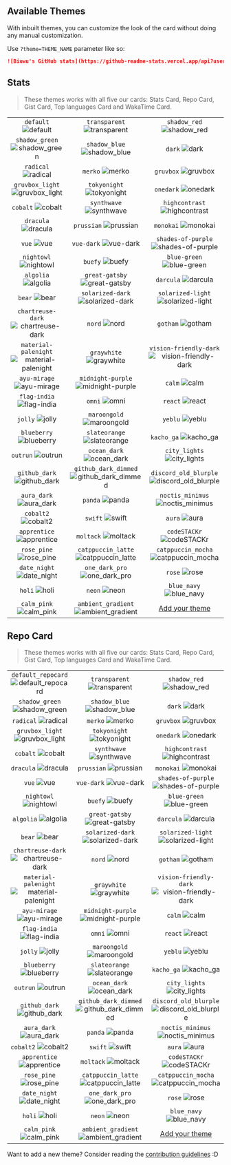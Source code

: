 ## Available Themes

<!-- DO NOT EDIT THIS FILE DIRECTLY -->

With inbuilt themes, you can customize the look of the card without doing any manual customization.

Use `?theme=THEME_NAME` parameter like so:

```md
![Biuwu's GitHub stats](https://github-readme-stats.vercel.app/api?username=biuwuLOK&theme=dark&show_icons=true)
```

## Stats

> These themes works with all five our cards: Stats Card, Repo Card, Gist Card, Top languages Card and WakaTime Card.

| | | |
| :--: | :--: | :--: |
| `default` ![default][default] | `transparent` ![transparent][transparent] | `shadow_red` ![shadow_red][shadow_red] |
| `shadow_green` ![shadow_green][shadow_green] | `shadow_blue` ![shadow_blue][shadow_blue] | `dark` ![dark][dark] |
| `radical` ![radical][radical] | `merko` ![merko][merko] | `gruvbox` ![gruvbox][gruvbox] |
| `gruvbox_light` ![gruvbox_light][gruvbox_light] | `tokyonight` ![tokyonight][tokyonight] | `onedark` ![onedark][onedark] |
| `cobalt` ![cobalt][cobalt] | `synthwave` ![synthwave][synthwave] | `highcontrast` ![highcontrast][highcontrast] |
| `dracula` ![dracula][dracula] | `prussian` ![prussian][prussian] | `monokai` ![monokai][monokai] |
| `vue` ![vue][vue] | `vue-dark` ![vue-dark][vue-dark] | `shades-of-purple` ![shades-of-purple][shades-of-purple] |
| `nightowl` ![nightowl][nightowl] | `buefy` ![buefy][buefy] | `blue-green` ![blue-green][blue-green] |
| `algolia` ![algolia][algolia] | `great-gatsby` ![great-gatsby][great-gatsby] | `darcula` ![darcula][darcula] |
| `bear` ![bear][bear] | `solarized-dark` ![solarized-dark][solarized-dark] | `solarized-light` ![solarized-light][solarized-light] |
| `chartreuse-dark` ![chartreuse-dark][chartreuse-dark] | `nord` ![nord][nord] | `gotham` ![gotham][gotham] |
| `material-palenight` ![material-palenight][material-palenight] | `graywhite` ![graywhite][graywhite] | `vision-friendly-dark` ![vision-friendly-dark][vision-friendly-dark] |
| `ayu-mirage` ![ayu-mirage][ayu-mirage] | `midnight-purple` ![midnight-purple][midnight-purple] | `calm` ![calm][calm] |
| `flag-india` ![flag-india][flag-india] | `omni` ![omni][omni] | `react` ![react][react] |
| `jolly` ![jolly][jolly] | `maroongold` ![maroongold][maroongold] | `yeblu` ![yeblu][yeblu] |
| `blueberry` ![blueberry][blueberry] | `slateorange` ![slateorange][slateorange] | `kacho_ga` ![kacho_ga][kacho_ga] |
| `outrun` ![outrun][outrun] | `ocean_dark` ![ocean_dark][ocean_dark] | `city_lights` ![city_lights][city_lights] |
| `github_dark` ![github_dark][github_dark] | `github_dark_dimmed` ![github_dark_dimmed][github_dark_dimmed] | `discord_old_blurple` ![discord_old_blurple][discord_old_blurple] |
| `aura_dark` ![aura_dark][aura_dark] | `panda` ![panda][panda] | `noctis_minimus` ![noctis_minimus][noctis_minimus] |
| `cobalt2` ![cobalt2][cobalt2] | `swift` ![swift][swift] | `aura` ![aura][aura] |
| `apprentice` ![apprentice][apprentice] | `moltack` ![moltack][moltack] | `codeSTACKr` ![codeSTACKr][codeSTACKr] |
| `rose_pine` ![rose_pine][rose_pine] | `catppuccin_latte` ![catppuccin_latte][catppuccin_latte] | `catppuccin_mocha` ![catppuccin_mocha][catppuccin_mocha] |
| `date_night` ![date_night][date_night] | `one_dark_pro` ![one_dark_pro][one_dark_pro] | `rose` ![rose][rose] |
| `holi` ![holi][holi] | `neon` ![neon][neon] | `blue_navy` ![blue_navy][blue_navy] |
| `calm_pink` ![calm_pink][calm_pink] | `ambient_gradient` ![ambient_gradient][ambient_gradient] | [Add your theme][add-theme] |

## Repo Card

> These themes works with all five our cards: Stats Card, Repo Card, Gist Card, Top languages Card and WakaTime Card.

| | | |
| :--: | :--: | :--: |
| `default_repocard` ![default_repocard][default_repocard_repo] | `transparent` ![transparent][transparent_repo] | `shadow_red` ![shadow_red][shadow_red_repo] |
| `shadow_green` ![shadow_green][shadow_green_repo] | `shadow_blue` ![shadow_blue][shadow_blue_repo] | `dark` ![dark][dark_repo] |
| `radical` ![radical][radical_repo] | `merko` ![merko][merko_repo] | `gruvbox` ![gruvbox][gruvbox_repo] |
| `gruvbox_light` ![gruvbox_light][gruvbox_light_repo] | `tokyonight` ![tokyonight][tokyonight_repo] | `onedark` ![onedark][onedark_repo] |
| `cobalt` ![cobalt][cobalt_repo] | `synthwave` ![synthwave][synthwave_repo] | `highcontrast` ![highcontrast][highcontrast_repo] |
| `dracula` ![dracula][dracula_repo] | `prussian` ![prussian][prussian_repo] | `monokai` ![monokai][monokai_repo] |
| `vue` ![vue][vue_repo] | `vue-dark` ![vue-dark][vue-dark_repo] | `shades-of-purple` ![shades-of-purple][shades-of-purple_repo] |
| `nightowl` ![nightowl][nightowl_repo] | `buefy` ![buefy][buefy_repo] | `blue-green` ![blue-green][blue-green_repo] |
| `algolia` ![algolia][algolia_repo] | `great-gatsby` ![great-gatsby][great-gatsby_repo] | `darcula` ![darcula][darcula_repo] |
| `bear` ![bear][bear_repo] | `solarized-dark` ![solarized-dark][solarized-dark_repo] | `solarized-light` ![solarized-light][solarized-light_repo] |
| `chartreuse-dark` ![chartreuse-dark][chartreuse-dark_repo] | `nord` ![nord][nord_repo] | `gotham` ![gotham][gotham_repo] |
| `material-palenight` ![material-palenight][material-palenight_repo] | `graywhite` ![graywhite][graywhite_repo] | `vision-friendly-dark` ![vision-friendly-dark][vision-friendly-dark_repo] |
| `ayu-mirage` ![ayu-mirage][ayu-mirage_repo] | `midnight-purple` ![midnight-purple][midnight-purple_repo] | `calm` ![calm][calm_repo] |
| `flag-india` ![flag-india][flag-india_repo] | `omni` ![omni][omni_repo] | `react` ![react][react_repo] |
| `jolly` ![jolly][jolly_repo] | `maroongold` ![maroongold][maroongold_repo] | `yeblu` ![yeblu][yeblu_repo] |
| `blueberry` ![blueberry][blueberry_repo] | `slateorange` ![slateorange][slateorange_repo] | `kacho_ga` ![kacho_ga][kacho_ga_repo] |
| `outrun` ![outrun][outrun_repo] | `ocean_dark` ![ocean_dark][ocean_dark_repo] | `city_lights` ![city_lights][city_lights_repo] |
| `github_dark` ![github_dark][github_dark_repo] | `github_dark_dimmed` ![github_dark_dimmed][github_dark_dimmed_repo] | `discord_old_blurple` ![discord_old_blurple][discord_old_blurple_repo] |
| `aura_dark` ![aura_dark][aura_dark_repo] | `panda` ![panda][panda_repo] | `noctis_minimus` ![noctis_minimus][noctis_minimus_repo] |
| `cobalt2` ![cobalt2][cobalt2_repo] | `swift` ![swift][swift_repo] | `aura` ![aura][aura_repo] |
| `apprentice` ![apprentice][apprentice_repo] | `moltack` ![moltack][moltack_repo] | `codeSTACKr` ![codeSTACKr][codeSTACKr_repo] |
| `rose_pine` ![rose_pine][rose_pine_repo] | `catppuccin_latte` ![catppuccin_latte][catppuccin_latte_repo] | `catppuccin_mocha` ![catppuccin_mocha][catppuccin_mocha_repo] |
| `date_night` ![date_night][date_night_repo] | `one_dark_pro` ![one_dark_pro][one_dark_pro_repo] | `rose` ![rose][rose_repo] |
| `holi` ![holi][holi_repo] | `neon` ![neon][neon_repo] | `blue_navy` ![blue_navy][blue_navy_repo] |
| `calm_pink` ![calm_pink][calm_pink_repo] | `ambient_gradient` ![ambient_gradient][ambient_gradient_repo] | [Add your theme][add-theme] |


[default]: https://github-readme-stats.vercel.app/api?username=biuwuLOK&show_icons=true&hide=contribs,prs&cache_seconds=86400&theme=default
[default_repocard]: https://github-readme-stats.vercel.app/api?username=biuwuLOK&show_icons=true&hide=contribs,prs&cache_seconds=86400&theme=default_repocard
[transparent]: https://github-readme-stats.vercel.app/api?username=biuwuLOK&show_icons=true&hide=contribs,prs&cache_seconds=86400&theme=transparent
[shadow_red]: https://github-readme-stats.vercel.app/api?username=biuwuLOK&show_icons=true&hide=contribs,prs&cache_seconds=86400&theme=shadow_red
[shadow_green]: https://github-readme-stats.vercel.app/api?username=biuwuLOK&show_icons=true&hide=contribs,prs&cache_seconds=86400&theme=shadow_green
[shadow_blue]: https://github-readme-stats.vercel.app/api?username=biuwuLOK&show_icons=true&hide=contribs,prs&cache_seconds=86400&theme=shadow_blue
[dark]: https://github-readme-stats.vercel.app/api?username=biuwuLOK&show_icons=true&hide=contribs,prs&cache_seconds=86400&theme=dark
[radical]: https://github-readme-stats.vercel.app/api?username=biuwuLOK&show_icons=true&hide=contribs,prs&cache_seconds=86400&theme=radical
[merko]: https://github-readme-stats.vercel.app/api?username=biuwuLOK&show_icons=true&hide=contribs,prs&cache_seconds=86400&theme=merko
[gruvbox]: https://github-readme-stats.vercel.app/api?username=biuwuLOK&show_icons=true&hide=contribs,prs&cache_seconds=86400&theme=gruvbox
[gruvbox_light]: https://github-readme-stats.vercel.app/api?username=biuwuLOK&show_icons=true&hide=contribs,prs&cache_seconds=86400&theme=gruvbox_light
[tokyonight]: https://github-readme-stats.vercel.app/api?username=biuwuLOK&show_icons=true&hide=contribs,prs&cache_seconds=86400&theme=tokyonight
[onedark]: https://github-readme-stats.vercel.app/api?username=biuwuLOK&show_icons=true&hide=contribs,prs&cache_seconds=86400&theme=onedark
[cobalt]: https://github-readme-stats.vercel.app/api?username=biuwuLOK&show_icons=true&hide=contribs,prs&cache_seconds=86400&theme=cobalt
[synthwave]: https://github-readme-stats.vercel.app/api?username=biuwuLOK&show_icons=true&hide=contribs,prs&cache_seconds=86400&theme=synthwave
[highcontrast]: https://github-readme-stats.vercel.app/api?username=biuwuLOK&show_icons=true&hide=contribs,prs&cache_seconds=86400&theme=highcontrast
[dracula]: https://github-readme-stats.vercel.app/api?username=biuwuLOK&show_icons=true&hide=contribs,prs&cache_seconds=86400&theme=dracula
[prussian]: https://github-readme-stats.vercel.app/api?username=biuwuLOK&show_icons=true&hide=contribs,prs&cache_seconds=86400&theme=prussian
[monokai]: https://github-readme-stats.vercel.app/api?username=biuwuLOK&show_icons=true&hide=contribs,prs&cache_seconds=86400&theme=monokai
[vue]: https://github-readme-stats.vercel.app/api?username=biuwuLOK&show_icons=true&hide=contribs,prs&cache_seconds=86400&theme=vue
[vue-dark]: https://github-readme-stats.vercel.app/api?username=biuwuLOK&show_icons=true&hide=contribs,prs&cache_seconds=86400&theme=vue-dark
[shades-of-purple]: https://github-readme-stats.vercel.app/api?username=biuwuLOK&show_icons=true&hide=contribs,prs&cache_seconds=86400&theme=shades-of-purple
[nightowl]: https://github-readme-stats.vercel.app/api?username=biuwuLOK&show_icons=true&hide=contribs,prs&cache_seconds=86400&theme=nightowl
[buefy]: https://github-readme-stats.vercel.app/api?username=biuwuLOK&show_icons=true&hide=contribs,prs&cache_seconds=86400&theme=buefy
[blue-green]: https://github-readme-stats.vercel.app/api?username=biuwuLOK&show_icons=true&hide=contribs,prs&cache_seconds=86400&theme=blue-green
[algolia]: https://github-readme-stats.vercel.app/api?username=biuwuLOK&show_icons=true&hide=contribs,prs&cache_seconds=86400&theme=algolia
[great-gatsby]: https://github-readme-stats.vercel.app/api?username=biuwuLOK&show_icons=true&hide=contribs,prs&cache_seconds=86400&theme=great-gatsby
[darcula]: https://github-readme-stats.vercel.app/api?username=biuwuLOK&show_icons=true&hide=contribs,prs&cache_seconds=86400&theme=darcula
[bear]: https://github-readme-stats.vercel.app/api?username=biuwuLOK&show_icons=true&hide=contribs,prs&cache_seconds=86400&theme=bear
[solarized-dark]: https://github-readme-stats.vercel.app/api?username=biuwuLOK&show_icons=true&hide=contribs,prs&cache_seconds=86400&theme=solarized-dark
[solarized-light]: https://github-readme-stats.vercel.app/api?username=biuwuLOK&show_icons=true&hide=contribs,prs&cache_seconds=86400&theme=solarized-light
[chartreuse-dark]: https://github-readme-stats.vercel.app/api?username=biuwuLOK&show_icons=true&hide=contribs,prs&cache_seconds=86400&theme=chartreuse-dark
[nord]: https://github-readme-stats.vercel.app/api?username=biuwuLOK&show_icons=true&hide=contribs,prs&cache_seconds=86400&theme=nord
[gotham]: https://github-readme-stats.vercel.app/api?username=biuwuLOK&show_icons=true&hide=contribs,prs&cache_seconds=86400&theme=gotham
[material-palenight]: https://github-readme-stats.vercel.app/api?username=biuwuLOK&show_icons=true&hide=contribs,prs&cache_seconds=86400&theme=material-palenight
[graywhite]: https://github-readme-stats.vercel.app/api?username=biuwuLOK&show_icons=true&hide=contribs,prs&cache_seconds=86400&theme=graywhite
[vision-friendly-dark]: https://github-readme-stats.vercel.app/api?username=biuwuLOK&show_icons=true&hide=contribs,prs&cache_seconds=86400&theme=vision-friendly-dark
[ayu-mirage]: https://github-readme-stats.vercel.app/api?username=biuwuLOK&show_icons=true&hide=contribs,prs&cache_seconds=86400&theme=ayu-mirage
[midnight-purple]: https://github-readme-stats.vercel.app/api?username=biuwuLOK&show_icons=true&hide=contribs,prs&cache_seconds=86400&theme=midnight-purple
[calm]: https://github-readme-stats.vercel.app/api?username=biuwuLOK&show_icons=true&hide=contribs,prs&cache_seconds=86400&theme=calm
[flag-india]: https://github-readme-stats.vercel.app/api?username=biuwuLOK&show_icons=true&hide=contribs,prs&cache_seconds=86400&theme=flag-india
[omni]: https://github-readme-stats.vercel.app/api?username=biuwuLOK&show_icons=true&hide=contribs,prs&cache_seconds=86400&theme=omni
[react]: https://github-readme-stats.vercel.app/api?username=biuwuLOK&show_icons=true&hide=contribs,prs&cache_seconds=86400&theme=react
[jolly]: https://github-readme-stats.vercel.app/api?username=biuwuLOK&show_icons=true&hide=contribs,prs&cache_seconds=86400&theme=jolly
[maroongold]: https://github-readme-stats.vercel.app/api?username=biuwuLOK&show_icons=true&hide=contribs,prs&cache_seconds=86400&theme=maroongold
[yeblu]: https://github-readme-stats.vercel.app/api?username=biuwuLOK&show_icons=true&hide=contribs,prs&cache_seconds=86400&theme=yeblu
[blueberry]: https://github-readme-stats.vercel.app/api?username=biuwuLOK&show_icons=true&hide=contribs,prs&cache_seconds=86400&theme=blueberry
[slateorange]: https://github-readme-stats.vercel.app/api?username=biuwuLOK&show_icons=true&hide=contribs,prs&cache_seconds=86400&theme=slateorange
[kacho_ga]: https://github-readme-stats.vercel.app/api?username=biuwuLOK&show_icons=true&hide=contribs,prs&cache_seconds=86400&theme=kacho_ga
[outrun]: https://github-readme-stats.vercel.app/api?username=biuwuLOK&show_icons=true&hide=contribs,prs&cache_seconds=86400&theme=outrun
[ocean_dark]: https://github-readme-stats.vercel.app/api?username=biuwuLOK&show_icons=true&hide=contribs,prs&cache_seconds=86400&theme=ocean_dark
[city_lights]: https://github-readme-stats.vercel.app/api?username=biuwuLOK&show_icons=true&hide=contribs,prs&cache_seconds=86400&theme=city_lights
[github_dark]: https://github-readme-stats.vercel.app/api?username=biuwuLOK&show_icons=true&hide=contribs,prs&cache_seconds=86400&theme=github_dark
[github_dark_dimmed]: https://github-readme-stats.vercel.app/api?username=biuwuLOK&show_icons=true&hide=contribs,prs&cache_seconds=86400&theme=github_dark_dimmed
[discord_old_blurple]: https://github-readme-stats.vercel.app/api?username=biuwuLOK&show_icons=true&hide=contribs,prs&cache_seconds=86400&theme=discord_old_blurple
[aura_dark]: https://github-readme-stats.vercel.app/api?username=biuwuLOK&show_icons=true&hide=contribs,prs&cache_seconds=86400&theme=aura_dark
[panda]: https://github-readme-stats.vercel.app/api?username=biuwuLOK&show_icons=true&hide=contribs,prs&cache_seconds=86400&theme=panda
[noctis_minimus]: https://github-readme-stats.vercel.app/api?username=biuwuLOK&show_icons=true&hide=contribs,prs&cache_seconds=86400&theme=noctis_minimus
[cobalt2]: https://github-readme-stats.vercel.app/api?username=biuwuLOK&show_icons=true&hide=contribs,prs&cache_seconds=86400&theme=cobalt2
[swift]: https://github-readme-stats.vercel.app/api?username=biuwuLOK&show_icons=true&hide=contribs,prs&cache_seconds=86400&theme=swift
[aura]: https://github-readme-stats.vercel.app/api?username=biuwuLOK&show_icons=true&hide=contribs,prs&cache_seconds=86400&theme=aura
[apprentice]: https://github-readme-stats.vercel.app/api?username=biuwuLOK&show_icons=true&hide=contribs,prs&cache_seconds=86400&theme=apprentice
[moltack]: https://github-readme-stats.vercel.app/api?username=biuwuLOK&show_icons=true&hide=contribs,prs&cache_seconds=86400&theme=moltack
[codeSTACKr]: https://github-readme-stats.vercel.app/api?username=biuwuLOK&show_icons=true&hide=contribs,prs&cache_seconds=86400&theme=codeSTACKr
[rose_pine]: https://github-readme-stats.vercel.app/api?username=biuwuLOK&show_icons=true&hide=contribs,prs&cache_seconds=86400&theme=rose_pine
[catppuccin_latte]: https://github-readme-stats.vercel.app/api?username=biuwuLOK&show_icons=true&hide=contribs,prs&cache_seconds=86400&theme=catppuccin_latte
[catppuccin_mocha]: https://github-readme-stats.vercel.app/api?username=biuwuLOK&show_icons=true&hide=contribs,prs&cache_seconds=86400&theme=catppuccin_mocha
[date_night]: https://github-readme-stats.vercel.app/api?username=biuwuLOK&show_icons=true&hide=contribs,prs&cache_seconds=86400&theme=date_night
[one_dark_pro]: https://github-readme-stats.vercel.app/api?username=biuwuLOK&show_icons=true&hide=contribs,prs&cache_seconds=86400&theme=one_dark_pro
[rose]: https://github-readme-stats.vercel.app/api?username=biuwuLOK&show_icons=true&hide=contribs,prs&cache_seconds=86400&theme=rose
[holi]: https://github-readme-stats.vercel.app/api?username=biuwuLOK&show_icons=true&hide=contribs,prs&cache_seconds=86400&theme=holi
[neon]: https://github-readme-stats.vercel.app/api?username=biuwuLOK&show_icons=true&hide=contribs,prs&cache_seconds=86400&theme=neon
[blue_navy]: https://github-readme-stats.vercel.app/api?username=biuwuLOK&show_icons=true&hide=contribs,prs&cache_seconds=86400&theme=blue_navy
[calm_pink]: https://github-readme-stats.vercel.app/api?username=biuwuLOK&show_icons=true&hide=contribs,prs&cache_seconds=86400&theme=calm_pink
[ambient_gradient]: https://github-readme-stats.vercel.app/api?username=biuwuLOK&show_icons=true&hide=contribs,prs&cache_seconds=86400&theme=ambient_gradient


[default_repo]: https://github-readme-stats.vercel.app/api/pin/?username=biuwuLOK&repo=github-readme-stats&cache_seconds=86400&theme=default
[default_repocard_repo]: https://github-readme-stats.vercel.app/api/pin/?username=biuwuLOK&repo=github-readme-stats&cache_seconds=86400&theme=default_repocard
[transparent_repo]: https://github-readme-stats.vercel.app/api/pin/?username=biuwuLOK&repo=github-readme-stats&cache_seconds=86400&theme=transparent
[shadow_red_repo]: https://github-readme-stats.vercel.app/api/pin/?username=biuwuLOK&repo=github-readme-stats&cache_seconds=86400&theme=shadow_red
[shadow_green_repo]: https://github-readme-stats.vercel.app/api/pin/?username=biuwuLOK&repo=github-readme-stats&cache_seconds=86400&theme=shadow_green
[shadow_blue_repo]: https://github-readme-stats.vercel.app/api/pin/?username=biuwuLOK&repo=github-readme-stats&cache_seconds=86400&theme=shadow_blue
[dark_repo]: https://github-readme-stats.vercel.app/api/pin/?username=biuwuLOK&repo=github-readme-stats&cache_seconds=86400&theme=dark
[radical_repo]: https://github-readme-stats.vercel.app/api/pin/?username=biuwuLOK&repo=github-readme-stats&cache_seconds=86400&theme=radical
[merko_repo]: https://github-readme-stats.vercel.app/api/pin/?username=biuwuLOK&repo=github-readme-stats&cache_seconds=86400&theme=merko
[gruvbox_repo]: https://github-readme-stats.vercel.app/api/pin/?username=biuwuLOK&repo=github-readme-stats&cache_seconds=86400&theme=gruvbox
[gruvbox_light_repo]: https://github-readme-stats.vercel.app/api/pin/?username=biuwuLOK&repo=github-readme-stats&cache_seconds=86400&theme=gruvbox_light
[tokyonight_repo]: https://github-readme-stats.vercel.app/api/pin/?username=biuwuLOK&repo=github-readme-stats&cache_seconds=86400&theme=tokyonight
[onedark_repo]: https://github-readme-stats.vercel.app/api/pin/?username=biuwuLOK&repo=github-readme-stats&cache_seconds=86400&theme=onedark
[cobalt_repo]: https://github-readme-stats.vercel.app/api/pin/?username=biuwuLOK&repo=github-readme-stats&cache_seconds=86400&theme=cobalt
[synthwave_repo]: https://github-readme-stats.vercel.app/api/pin/?username=biuwuLOK&repo=github-readme-stats&cache_seconds=86400&theme=synthwave
[highcontrast_repo]: https://github-readme-stats.vercel.app/api/pin/?username=biuwuLOK&repo=github-readme-stats&cache_seconds=86400&theme=highcontrast
[dracula_repo]: https://github-readme-stats.vercel.app/api/pin/?username=biuwuLOK&repo=github-readme-stats&cache_seconds=86400&theme=dracula
[prussian_repo]: https://github-readme-stats.vercel.app/api/pin/?username=biuwuLOK&repo=github-readme-stats&cache_seconds=86400&theme=prussian
[monokai_repo]: https://github-readme-stats.vercel.app/api/pin/?username=biuwuLOK&repo=github-readme-stats&cache_seconds=86400&theme=monokai
[vue_repo]: https://github-readme-stats.vercel.app/api/pin/?username=biuwuLOK&repo=github-readme-stats&cache_seconds=86400&theme=vue
[vue-dark_repo]: https://github-readme-stats.vercel.app/api/pin/?username=biuwuLOK&repo=github-readme-stats&cache_seconds=86400&theme=vue-dark
[shades-of-purple_repo]: https://github-readme-stats.vercel.app/api/pin/?username=biuwuLOK&repo=github-readme-stats&cache_seconds=86400&theme=shades-of-purple
[nightowl_repo]: https://github-readme-stats.vercel.app/api/pin/?username=biuwuLOK&repo=github-readme-stats&cache_seconds=86400&theme=nightowl
[buefy_repo]: https://github-readme-stats.vercel.app/api/pin/?username=biuwuLOK&repo=github-readme-stats&cache_seconds=86400&theme=buefy
[blue-green_repo]: https://github-readme-stats.vercel.app/api/pin/?username=biuwuLOK&repo=github-readme-stats&cache_seconds=86400&theme=blue-green
[algolia_repo]: https://github-readme-stats.vercel.app/api/pin/?username=biuwuLOK&repo=github-readme-stats&cache_seconds=86400&theme=algolia
[great-gatsby_repo]: https://github-readme-stats.vercel.app/api/pin/?username=biuwuLOK&repo=github-readme-stats&cache_seconds=86400&theme=great-gatsby
[darcula_repo]: https://github-readme-stats.vercel.app/api/pin/?username=biuwuLOK&repo=github-readme-stats&cache_seconds=86400&theme=darcula
[bear_repo]: https://github-readme-stats.vercel.app/api/pin/?username=biuwuLOK&repo=github-readme-stats&cache_seconds=86400&theme=bear
[solarized-dark_repo]: https://github-readme-stats.vercel.app/api/pin/?username=biuwuLOK&repo=github-readme-stats&cache_seconds=86400&theme=solarized-dark
[solarized-light_repo]: https://github-readme-stats.vercel.app/api/pin/?username=biuwuLOK&repo=github-readme-stats&cache_seconds=86400&theme=solarized-light
[chartreuse-dark_repo]: https://github-readme-stats.vercel.app/api/pin/?username=biuwuLOK&repo=github-readme-stats&cache_seconds=86400&theme=chartreuse-dark
[nord_repo]: https://github-readme-stats.vercel.app/api/pin/?username=biuwuLOK&repo=github-readme-stats&cache_seconds=86400&theme=nord
[gotham_repo]: https://github-readme-stats.vercel.app/api/pin/?username=biuwuLOK&repo=github-readme-stats&cache_seconds=86400&theme=gotham
[material-palenight_repo]: https://github-readme-stats.vercel.app/api/pin/?username=biuwuLOK&repo=github-readme-stats&cache_seconds=86400&theme=material-palenight
[graywhite_repo]: https://github-readme-stats.vercel.app/api/pin/?username=biuwuLOK&repo=github-readme-stats&cache_seconds=86400&theme=graywhite
[vision-friendly-dark_repo]: https://github-readme-stats.vercel.app/api/pin/?username=biuwuLOK&repo=github-readme-stats&cache_seconds=86400&theme=vision-friendly-dark
[ayu-mirage_repo]: https://github-readme-stats.vercel.app/api/pin/?username=biuwuLOK&repo=github-readme-stats&cache_seconds=86400&theme=ayu-mirage
[midnight-purple_repo]: https://github-readme-stats.vercel.app/api/pin/?username=biuwuLOK&repo=github-readme-stats&cache_seconds=86400&theme=midnight-purple
[calm_repo]: https://github-readme-stats.vercel.app/api/pin/?username=biuwuLOK&repo=github-readme-stats&cache_seconds=86400&theme=calm
[flag-india_repo]: https://github-readme-stats.vercel.app/api/pin/?username=biuwuLOK&repo=github-readme-stats&cache_seconds=86400&theme=flag-india
[omni_repo]: https://github-readme-stats.vercel.app/api/pin/?username=biuwuLOK&repo=github-readme-stats&cache_seconds=86400&theme=omni
[react_repo]: https://github-readme-stats.vercel.app/api/pin/?username=biuwuLOK&repo=github-readme-stats&cache_seconds=86400&theme=react
[jolly_repo]: https://github-readme-stats.vercel.app/api/pin/?username=biuwuLOK&repo=github-readme-stats&cache_seconds=86400&theme=jolly
[maroongold_repo]: https://github-readme-stats.vercel.app/api/pin/?username=biuwuLOK&repo=github-readme-stats&cache_seconds=86400&theme=maroongold
[yeblu_repo]: https://github-readme-stats.vercel.app/api/pin/?username=biuwuLOK&repo=github-readme-stats&cache_seconds=86400&theme=yeblu
[blueberry_repo]: https://github-readme-stats.vercel.app/api/pin/?username=biuwuLOK&repo=github-readme-stats&cache_seconds=86400&theme=blueberry
[slateorange_repo]: https://github-readme-stats.vercel.app/api/pin/?username=biuwuLOK&repo=github-readme-stats&cache_seconds=86400&theme=slateorange
[kacho_ga_repo]: https://github-readme-stats.vercel.app/api/pin/?username=biuwuLOK&repo=github-readme-stats&cache_seconds=86400&theme=kacho_ga
[outrun_repo]: https://github-readme-stats.vercel.app/api/pin/?username=biuwuLOK&repo=github-readme-stats&cache_seconds=86400&theme=outrun
[ocean_dark_repo]: https://github-readme-stats.vercel.app/api/pin/?username=biuwuLOK&repo=github-readme-stats&cache_seconds=86400&theme=ocean_dark
[city_lights_repo]: https://github-readme-stats.vercel.app/api/pin/?username=biuwuLOK&repo=github-readme-stats&cache_seconds=86400&theme=city_lights
[github_dark_repo]: https://github-readme-stats.vercel.app/api/pin/?username=biuwuLOK&repo=github-readme-stats&cache_seconds=86400&theme=github_dark
[github_dark_dimmed_repo]: https://github-readme-stats.vercel.app/api/pin/?username=biuwuLOK&repo=github-readme-stats&cache_seconds=86400&theme=github_dark_dimmed
[discord_old_blurple_repo]: https://github-readme-stats.vercel.app/api/pin/?username=biuwuLOK&repo=github-readme-stats&cache_seconds=86400&theme=discord_old_blurple
[aura_dark_repo]: https://github-readme-stats.vercel.app/api/pin/?username=biuwuLOK&repo=github-readme-stats&cache_seconds=86400&theme=aura_dark
[panda_repo]: https://github-readme-stats.vercel.app/api/pin/?username=biuwuLOK&repo=github-readme-stats&cache_seconds=86400&theme=panda
[noctis_minimus_repo]: https://github-readme-stats.vercel.app/api/pin/?username=biuwuLOK&repo=github-readme-stats&cache_seconds=86400&theme=noctis_minimus
[cobalt2_repo]: https://github-readme-stats.vercel.app/api/pin/?username=biuwuLOK&repo=github-readme-stats&cache_seconds=86400&theme=cobalt2
[swift_repo]: https://github-readme-stats.vercel.app/api/pin/?username=biuwuLOK&repo=github-readme-stats&cache_seconds=86400&theme=swift
[aura_repo]: https://github-readme-stats.vercel.app/api/pin/?username=biuwuLOK&repo=github-readme-stats&cache_seconds=86400&theme=aura
[apprentice_repo]: https://github-readme-stats.vercel.app/api/pin/?username=biuwuLOK&repo=github-readme-stats&cache_seconds=86400&theme=apprentice
[moltack_repo]: https://github-readme-stats.vercel.app/api/pin/?username=biuwuLOK&repo=github-readme-stats&cache_seconds=86400&theme=moltack
[codeSTACKr_repo]: https://github-readme-stats.vercel.app/api/pin/?username=biuwuLOK&repo=github-readme-stats&cache_seconds=86400&theme=codeSTACKr
[rose_pine_repo]: https://github-readme-stats.vercel.app/api/pin/?username=biuwuLOK&repo=github-readme-stats&cache_seconds=86400&theme=rose_pine
[catppuccin_latte_repo]: https://github-readme-stats.vercel.app/api/pin/?username=biuwuLOK&repo=github-readme-stats&cache_seconds=86400&theme=catppuccin_latte
[catppuccin_mocha_repo]: https://github-readme-stats.vercel.app/api/pin/?username=biuwuLOK&repo=github-readme-stats&cache_seconds=86400&theme=catppuccin_mocha
[date_night_repo]: https://github-readme-stats.vercel.app/api/pin/?username=biuwuLOK&repo=github-readme-stats&cache_seconds=86400&theme=date_night
[one_dark_pro_repo]: https://github-readme-stats.vercel.app/api/pin/?username=biuwuLOK&repo=github-readme-stats&cache_seconds=86400&theme=one_dark_pro
[rose_repo]: https://github-readme-stats.vercel.app/api/pin/?username=biuwuLOK&repo=github-readme-stats&cache_seconds=86400&theme=rose
[holi_repo]: https://github-readme-stats.vercel.app/api/pin/?username=biuwuLOK&repo=github-readme-stats&cache_seconds=86400&theme=holi
[neon_repo]: https://github-readme-stats.vercel.app/api/pin/?username=biuwuLOK&repo=github-readme-stats&cache_seconds=86400&theme=neon
[blue_navy_repo]: https://github-readme-stats.vercel.app/api/pin/?username=biuwuLOK&repo=github-readme-stats&cache_seconds=86400&theme=blue_navy
[calm_pink_repo]: https://github-readme-stats.vercel.app/api/pin/?username=biuwuLOK&repo=github-readme-stats&cache_seconds=86400&theme=calm_pink
[ambient_gradient_repo]: https://github-readme-stats.vercel.app/api/pin/?username=biuwuLOK&repo=github-readme-stats&cache_seconds=86400&theme=ambient_gradient


[add-theme]: https://github.com/biuwuLOK/github-readme-stats-copy/edit/master/themes/index.js

Want to add a new theme? Consider reading the [contribution guidelines](../CONTRIBUTING.md#themes-contribution) :D
